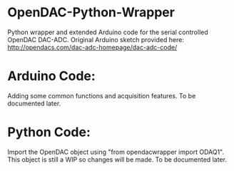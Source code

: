 # OpenDAC-Python-Wrapper
Python wrapper and extended Arduino code for the serial controlled OpenDAC DAC-ADC.
Original Arduino sketch provided here: http://opendacs.com/dac-adc-homepage/dac-adc-code/

# Arduino Code:
Adding some common functions and acquisition features. To be documented later.

# Python Code:
Import the OpenDAC object using "from opendacwrapper import ODAQ1". This object is still a WIP so changes will be made. To be documented later.
